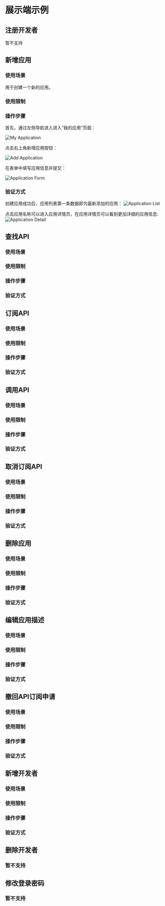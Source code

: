 # 展示端示例

## 注册开发者

暂不支持

## 新增应用

### 使用场景

用于创建一个新的应用。

### 使用限制

### 操作步骤

首先，通过左侧导航进入进入“我的应用”页面：

![My Application](https://static.apiseven.com/uploads/2023/03/23/lntrf88f_iShot_2023-03-23_14.54.23.png)

点击右上角新增应用按钮：

![Add Application](https://static.apiseven.com/uploads/2023/03/23/kBbvJNii_iShot_2023-03-23_14.58.44.png)

在表单中填写应用信息并提交：

![Application Form](https://static.apiseven.com/uploads/2023/03/23/Ov2AsADN_iShot_2023-03-23_15.01.46.png)

### 验证方式

创建应用成功后，应用列表第一条数据即为最新添加的应用：
![Application List](https://static.apiseven.com/uploads/2023/03/23/yh7drKzK_appList.png)

点击应用名称可以进入应用详情页，在应用详情页可以看到更加详细的应用信息:
![Application Detail](https://static.apiseven.com/uploads/2023/03/23/6Ql0ZMFW_AppDetail.png)

## 查找API

### 使用场景

### 使用限制

### 操作步骤

### 验证方式

## 订阅API

### 使用场景

### 使用限制

### 操作步骤

### 验证方式

## 调用API

### 使用场景

### 使用限制

### 操作步骤

### 验证方式

## 取消订阅API

### 使用场景

### 使用限制

### 操作步骤

### 验证方式

## 删除应用

### 使用场景

### 使用限制

### 操作步骤

### 验证方式

## 编辑应用描述

### 使用场景

### 使用限制

### 操作步骤

### 验证方式

## 撤回API订阅申请

### 使用场景

### 使用限制

### 操作步骤

### 验证方式

## 新增开发者

### 使用场景

### 使用限制

### 操作步骤

### 验证方式

## 删除开发者

### 暂不支持

## 修改登录密码

### 暂不支持